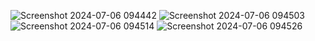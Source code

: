 ![Screenshot 2024-07-06 094442](https://github.com/khajavali8/Onlineshopping/assets/157942120/d8d3fafc-f057-432c-abe6-497acfbfeca7)
![Screenshot 2024-07-06 094503](https://github.com/khajavali8/Onlineshopping/assets/157942120/2ab96212-12f8-41da-812b-2b1518ba2dda)
![Screenshot 2024-07-06 094514](https://github.com/khajavali8/Onlineshopping/assets/157942120/785ecb04-4e72-45bd-84bc-9014a253374a)
![Screenshot 2024-07-06 094526](https://github.com/khajavali8/Onlineshopping/assets/157942120/4969fedc-a615-498f-bfc4-528e4e203107)
